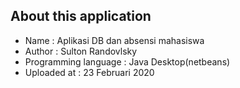 ## About this application 

- Name : Aplikasi DB dan absensi mahasiswa
- Author : Sulton Randovlsky 
- Programming language : Java Desktop(netbeans)
- Uploaded at : 23 Februari 2020
